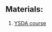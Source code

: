 ## Materials:
1. [YSDA course](https://github.com/yandexdataschool/Practical_DL/tree/fall21/week02_autodiff)